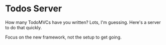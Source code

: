 # Todos Server

How many TodoMVCs have you written? Lots, I'm guessing. Here's a server to do that quickly.

Focus on the new framework, not the setup to get going.
